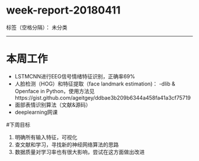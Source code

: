 ﻿# week-report-20180411

标签（空格分隔）： 未分类

---

# 本周工作
- LSTMCNN进行EEG信号情绪特征识别，正确率69%
- 人脸检测（HOG）和特征提取（face landmark estimation)：
-dlib & Openface in Python，使用方法见https://gist.github.com/ageitgey/ddbae3b209b6344a458fa41a3cf75719
- 面部表情识别算法（文献&源码）
- deeplearning网课

#下周目标
1. 明确所有输入特征，可视化
2. 查文献和学习，寻找新的神经网络算法的思路
3. 数据质量对学习率也有很大影响，尝试在这方面做出改进




